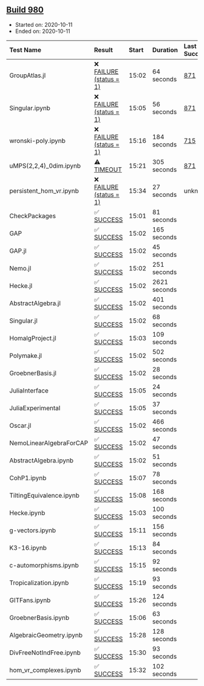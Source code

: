 ## [Build 980](https://oscarci.mathematik.uni-kl.de/job/oscar-stable/980/)

* Started on: 2020-10-11
* Ended on: 2020-10-11

| Test Name    | Result | Start | Duration | Last Success | First Failure |
|:-------------|:-------|:------|:---------|:-------------|:--------------|
| GroupAtlas.jl | ❌ [FAILURE (status = 1)](https://oscarci.mathematik.uni-kl.de/job/oscar-stable/980/artifact/logs/build-980/GroupAtlas.jl.log) | 15:02 | 64 seconds | [871](https://oscarci.mathematik.uni-kl.de/job/oscar-stable/871/) | [872](https://oscarci.mathematik.uni-kl.de/job/oscar-stable/872/) |
| Singular.ipynb | ❌ [FAILURE (status = 1)](https://oscarci.mathematik.uni-kl.de/job/oscar-stable/980/artifact/logs/build-980/Singular.ipynb.log) | 15:05 | 56 seconds | [871](https://oscarci.mathematik.uni-kl.de/job/oscar-stable/871/) | [872](https://oscarci.mathematik.uni-kl.de/job/oscar-stable/872/) |
| wronski-poly.ipynb | ❌ [FAILURE (status = 1)](https://oscarci.mathematik.uni-kl.de/job/oscar-stable/980/artifact/logs/build-980/wronski-poly.ipynb.log) | 15:16 | 184 seconds | [715](https://oscarci.mathematik.uni-kl.de/job/oscar-stable/715/) | [716](https://oscarci.mathematik.uni-kl.de/job/oscar-stable/716/) |
| uMPS(2,2,4)_0dim.ipynb | ⚠ [TIMEOUT](https://oscarci.mathematik.uni-kl.de/job/oscar-stable/980/artifact/logs/build-980/uMPS-2-2-4-_0dim.ipynb.log) | 15:21 | 305 seconds | [871](https://oscarci.mathematik.uni-kl.de/job/oscar-stable/871/) | [872](https://oscarci.mathematik.uni-kl.de/job/oscar-stable/872/) |
| persistent_hom_vr.ipynb | ❌ [FAILURE (status = 1)](https://oscarci.mathematik.uni-kl.de/job/oscar-stable/980/artifact/logs/build-980/persistent_hom_vr.ipynb.log) | 15:34 | 27 seconds | unknown | unknown |
| CheckPackages | ✅ [SUCCESS](https://oscarci.mathematik.uni-kl.de/job/oscar-stable/980/artifact/logs/build-980/CheckPackages.log) | 15:01 | 81 seconds |  |  |
| GAP | ✅ [SUCCESS](https://oscarci.mathematik.uni-kl.de/job/oscar-stable/980/artifact/logs/build-980/GAP.log) | 15:02 | 165 seconds |  |  |
| GAP.jl | ✅ [SUCCESS](https://oscarci.mathematik.uni-kl.de/job/oscar-stable/980/artifact/logs/build-980/GAP.jl.log) | 15:02 | 45 seconds |  |  |
| Nemo.jl | ✅ [SUCCESS](https://oscarci.mathematik.uni-kl.de/job/oscar-stable/980/artifact/logs/build-980/Nemo.jl.log) | 15:02 | 251 seconds |  |  |
| Hecke.jl | ✅ [SUCCESS](https://oscarci.mathematik.uni-kl.de/job/oscar-stable/980/artifact/logs/build-980/Hecke.jl.log) | 15:02 | 2621 seconds |  |  |
| AbstractAlgebra.jl | ✅ [SUCCESS](https://oscarci.mathematik.uni-kl.de/job/oscar-stable/980/artifact/logs/build-980/AbstractAlgebra.jl.log) | 15:02 | 401 seconds |  |  |
| Singular.jl | ✅ [SUCCESS](https://oscarci.mathematik.uni-kl.de/job/oscar-stable/980/artifact/logs/build-980/Singular.jl.log) | 15:02 | 68 seconds |  |  |
| HomalgProject.jl | ✅ [SUCCESS](https://oscarci.mathematik.uni-kl.de/job/oscar-stable/980/artifact/logs/build-980/HomalgProject.jl.log) | 15:03 | 109 seconds |  |  |
| Polymake.jl | ✅ [SUCCESS](https://oscarci.mathematik.uni-kl.de/job/oscar-stable/980/artifact/logs/build-980/Polymake.jl.log) | 15:02 | 502 seconds |  |  |
| GroebnerBasis.jl | ✅ [SUCCESS](https://oscarci.mathematik.uni-kl.de/job/oscar-stable/980/artifact/logs/build-980/GroebnerBasis.jl.log) | 15:02 | 28 seconds |  |  |
| JuliaInterface | ✅ [SUCCESS](https://oscarci.mathematik.uni-kl.de/job/oscar-stable/980/artifact/logs/build-980/JuliaInterface.log) | 15:05 | 24 seconds |  |  |
| JuliaExperimental | ✅ [SUCCESS](https://oscarci.mathematik.uni-kl.de/job/oscar-stable/980/artifact/logs/build-980/JuliaExperimental.log) | 15:05 | 37 seconds |  |  |
| Oscar.jl | ✅ [SUCCESS](https://oscarci.mathematik.uni-kl.de/job/oscar-stable/980/artifact/logs/build-980/Oscar.jl.log) | 15:02 | 466 seconds |  |  |
| NemoLinearAlgebraForCAP | ✅ [SUCCESS](https://oscarci.mathematik.uni-kl.de/job/oscar-stable/980/artifact/logs/build-980/NemoLinearAlgebraForCAP.log) | 15:02 | 47 seconds |  |  |
| AbstractAlgebra.ipynb | ✅ [SUCCESS](https://oscarci.mathematik.uni-kl.de/job/oscar-stable/980/artifact/logs/build-980/AbstractAlgebra.ipynb.log) | 15:02 | 51 seconds |  |  |
| CohP1.ipynb | ✅ [SUCCESS](https://oscarci.mathematik.uni-kl.de/job/oscar-stable/980/artifact/logs/build-980/CohP1.ipynb.log) | 15:07 | 78 seconds |  |  |
| TiltingEquivalence.ipynb | ✅ [SUCCESS](https://oscarci.mathematik.uni-kl.de/job/oscar-stable/980/artifact/logs/build-980/TiltingEquivalence.ipynb.log) | 15:08 | 168 seconds |  |  |
| Hecke.ipynb | ✅ [SUCCESS](https://oscarci.mathematik.uni-kl.de/job/oscar-stable/980/artifact/logs/build-980/Hecke.ipynb.log) | 15:03 | 100 seconds |  |  |
| g-vectors.ipynb | ✅ [SUCCESS](https://oscarci.mathematik.uni-kl.de/job/oscar-stable/980/artifact/logs/build-980/g-vectors.ipynb.log) | 15:11 | 156 seconds |  |  |
| K3-16.ipynb | ✅ [SUCCESS](https://oscarci.mathematik.uni-kl.de/job/oscar-stable/980/artifact/logs/build-980/K3-16.ipynb.log) | 15:13 | 84 seconds |  |  |
| c-automorphisms.ipynb | ✅ [SUCCESS](https://oscarci.mathematik.uni-kl.de/job/oscar-stable/980/artifact/logs/build-980/c-automorphisms.ipynb.log) | 15:15 | 92 seconds |  |  |
| Tropicalization.ipynb | ✅ [SUCCESS](https://oscarci.mathematik.uni-kl.de/job/oscar-stable/980/artifact/logs/build-980/Tropicalization.ipynb.log) | 15:19 | 93 seconds |  |  |
| GITFans.ipynb | ✅ [SUCCESS](https://oscarci.mathematik.uni-kl.de/job/oscar-stable/980/artifact/logs/build-980/GITFans.ipynb.log) | 15:26 | 124 seconds |  |  |
| GroebnerBasis.ipynb | ✅ [SUCCESS](https://oscarci.mathematik.uni-kl.de/job/oscar-stable/980/artifact/logs/build-980/GroebnerBasis.ipynb.log) | 15:06 | 63 seconds |  |  |
| AlgebraicGeometry.ipynb | ✅ [SUCCESS](https://oscarci.mathematik.uni-kl.de/job/oscar-stable/980/artifact/logs/build-980/AlgebraicGeometry.ipynb.log) | 15:28 | 128 seconds |  |  |
| DivFreeNotIndFree.ipynb | ✅ [SUCCESS](https://oscarci.mathematik.uni-kl.de/job/oscar-stable/980/artifact/logs/build-980/DivFreeNotIndFree.ipynb.log) | 15:30 | 93 seconds |  |  |
| hom_vr_complexes.ipynb | ✅ [SUCCESS](https://oscarci.mathematik.uni-kl.de/job/oscar-stable/980/artifact/logs/build-980/hom_vr_complexes.ipynb.log) | 15:32 | 102 seconds |  |  |
